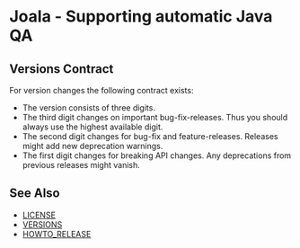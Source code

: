 # Joala - Supporting automatic Java QA

## Versions Contract

For version changes the following contract exists:

* The version consists of three digits.
* The third digit changes on important bug-fix-releases. Thus you should always use the highest available digit.
* The second digit changes for bug-fix and feature-releases. Releases might add new deprecation warnings.
* The first digit changes for breaking API changes. Any deprecations from previous releases might vanish.

## See Also

* [LICENSE][]
* [VERSIONS][]
* [HOWTO_RELEASE][]

<!-- Links -->

[HOWTO_RELEASE]: <./HOWTO_RELEASE.md> "Documentation how to perform a Joala Release"
[VERSIONS]: <./VERSIONS.md> "Overview of changes"
[LICENSE]: <./LICENSE.md> "The License"
